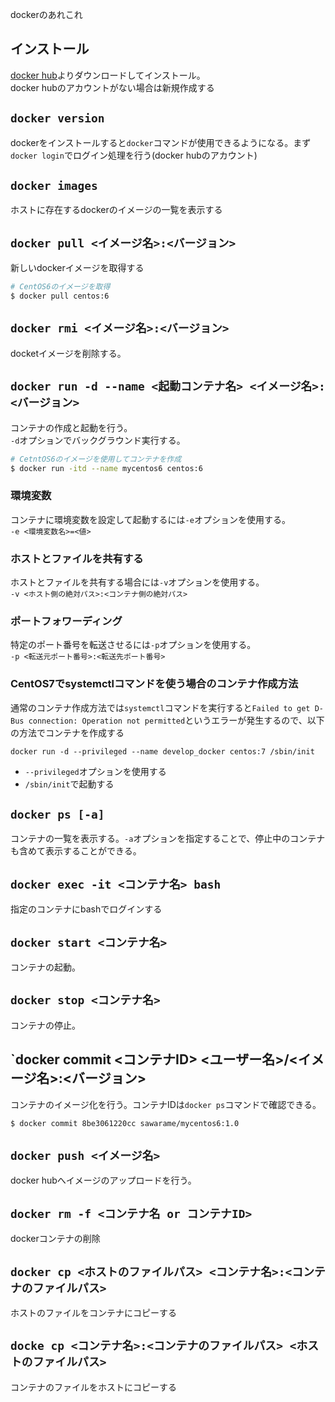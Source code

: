 [Docker Desktop for Mac]: https://hub.docker.com/editions/community/docker-ce-desktop-mac

dockerのあれこれ

## インストール
[docker hub][Docker Desktop for Mac]よりダウンロードしてインストール。  
docker hubのアカウントがない場合は新規作成する  

## `docker version`
dockerをインストールすると`docker`コマンドが使用できるようになる。まず`docker login`でログイン処理を行う(docker hubのアカウント)

## `docker images`
ホストに存在するdockerのイメージの一覧を表示する

## `docker pull <イメージ名>:<バージョン>`
新しいdockerイメージを取得する
```bash
# CentOS6のイメージを取得
$ docker pull centos:6
```

## `docker rmi <イメージ名>:<バージョン>`
docketイメージを削除する。

## `docker run -d --name <起動コンテナ名> <イメージ名>:<バージョン>`
コンテナの作成と起動を行う。  
`-d`オプションでバックグラウンド実行する。
```bash
# CetntOS6のイメージを使用してコンテナを作成
$ docker run -itd --name mycentos6 centos:6
```

### 環境変数
コンテナに環境変数を設定して起動するには`-e`オプションを使用する。  
`-e <環境変数名>=<値>`

### ホストとファイルを共有する
ホストとファイルを共有する場合には`-v`オプションを使用する。  
`-v <ホスト側の絶対パス>:<コンテナ側の絶対パス>`

### ポートフォワーディング
特定のポート番号を転送させるには`-p`オプションを使用する。  
`-p <転送元ポート番号>:<転送先ポート番号>`

### CentOS7でsystemctlコマンドを使う場合のコンテナ作成方法
通常のコンテナ作成方法では`systemctl`コマンドを実行すると`Failed to get D-Bus connection: Operation not permitted`というエラーが発生するので、以下の方法でコンテナを作成する
```
docker run -d --privileged --name develop_docker centos:7 /sbin/init
```
* `--privileged`オプションを使用する
* `/sbin/init`で起動する




## `docker ps [-a]`
コンテナの一覧を表示する。`-a`オプションを指定することで、停止中のコンテナも含めて表示することができる。

## `docker exec -it <コンテナ名> bash`
指定のコンテナにbashでログインする

## `docker start <コンテナ名>`
コンテナの起動。

## `docker stop <コンテナ名>`
コンテナの停止。

## `docker commit <コンテナID> <ユーザー名>/<イメージ名>:<バージョン>
コンテナのイメージ化を行う。コンテナIDは`docker ps`コマンドで確認できる。
```bash
$ docker commit 8be3061220cc sawarame/mycentos6:1.0
```

## `docker push <イメージ名>`
docker hubへイメージのアップロードを行う。

## `docker rm -f <コンテナ名 or コンテナID>`
dockerコンテナの削除

## `docker cp <ホストのファイルパス> <コンテナ名>:<コンテナのファイルパス>`
ホストのファイルをコンテナにコピーする

## `docke cp <コンテナ名>:<コンテナのファイルパス> <ホストのファイルパス>`
コンテナのファイルをホストにコピーする
